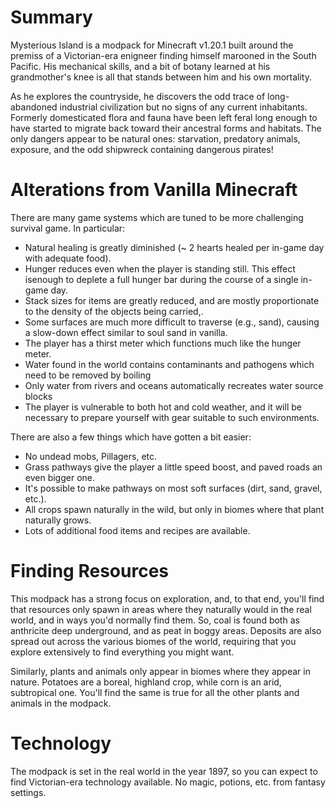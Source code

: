 # Summary

Mysterious Island is a modpack for Minecraft v1.20.1 built around the premiss of a Victorian-era
enigneer finding himself marooned in the South Pacific.  His mechanical skills, and a bit of botany
learned at his grandmother's knee is all that stands between him and his own mortality.

As he explores the countryside, he discovers the odd trace of long-abandoned industrial civilization
but no signs of any current inhabitants.  Formerly domesticated flora and fauna  have been left
feral long enough to have started to migrate back toward their ancestral forms and habitats.  The
only dangers appear to be natural ones: starvation, predatory animals, exposure, and the odd
shipwreck containing dangerous pirates!


# Alterations from Vanilla Minecraft

There are many game systems which are tuned to be more challenging survival game.  In particular:

* Natural healing is greatly diminished (~ 2 hearts healed per in-game day with adequate food).
* Hunger reduces even when the player is standing still.  This effect isenough to deplete a full
    hunger bar during the course of a single in-game day.
* Stack sizes for items are greatly reduced, and are mostly proportionate to the density of the
    objects being carried,.
* Some surfaces are much more difficult to traverse (e.g., sand), causing a slow-down effect similar
    to soul sand in vanilla.
* The player has a thirst meter which functions much like the hunger meter.
* Water found in the world contains contaminants and pathogens which need to be removed by boiling
* Only water from rivers and oceans automatically recreates water source blocks
* The player is vulnerable to both hot and cold weather, and it will be necessary to prepare
    yourself with gear suitable to such environments.

There are also a few things which have gotten a bit easier:

* No undead mobs, Pillagers, etc.
* Grass pathways give the player a little speed boost, and paved roads an even bigger one.
* It's possible to make pathways on most soft surfaces (dirt, sand, gravel, etc.).
* All crops spawn naturally in the wild, but only in biomes where that plant naturally grows.
* Lots of additional food items and recipes are available.


# Finding Resources

This modpack has a strong focus on exploration, and, to that end, you'll find that resources only
spawn in areas where they naturally would in the real world, and in ways you'd normally find them.
So, coal is found both as anthricite deep underground, and as peat in boggy areas.  Deposits are
also spread out across the various biomes of the world, requiring that you explore extensively to
find everything you might want.

Similarly, plants and animals only appear in biomes where they appear in nature. Potatoes are a
boreal, highland crop, while corn is an arid, subtropical one.  You'll find the same is true for all
the other plants and animals in the modpack.


# Technology

The modpack is set in the real world in the year 1897, so you can expect to find Victorian-era
technology available.  No magic, potions, etc. from fantasy settings.
